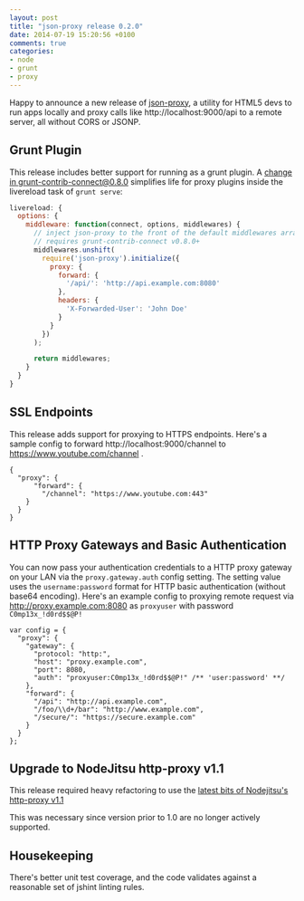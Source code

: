 ```yaml
---
layout: post
title: "json-proxy release 0.2.0"
date: 2014-07-19 15:20:56 +0100
comments: true
categories: 
- node
- grunt
- proxy
---
```


Happy to announce a new release of [json-proxy](https://www.npmjs.org/package/json-proxy), a
utility for HTML5 devs to run apps locally and proxy calls like http://localhost:9000/api to
a remote server, all without CORS or JSONP.

## Grunt Plugin
This release includes better support for running as a grunt plugin.
A [change in grunt-contrib-connect@0.8.0](https://github.com/gruntjs/grunt-contrib-connect/pull/85)
simplifies life for proxy plugins inside the livereload task of `grunt serve`:

```js
livereload: {
  options: {
    middleware: function(connect, options, middlewares) {
      // inject json-proxy to the front of the default middlewares array
      // requires grunt-contrib-connect v0.8.0+
      middlewares.unshift(
        require('json-proxy').initialize({
          proxy: {
            forward: {
              '/api/': 'http://api.example.com:8080'
            },
            headers: {
              'X-Forwarded-User': 'John Doe'
            }
          }
        })
      );

      return middlewares;
    }
  }
}
```

## SSL Endpoints

This release adds support for proxying to HTTPS endpoints.   Here's a sample
config to forward http://localhost:9000/channel to https://www.youtube.com/channel .

```
{
  "proxy": {
	  "forward": {
	    "/channel": "https://www.youtube.com:443"
    }
  }
}
```

## HTTP Proxy Gateways and Basic Authentication

You can now pass your authentication credentials to a HTTP proxy gateway on
your LAN via the `proxy.gateway.auth` config setting.  The setting value
uses the `username:password` format for HTTP basic authentication
(without base64 encoding).  Here's an example config to proxying remote request
via http://proxy.example.com:8080 as `proxyuser` with password `C0mp13x_!d0rd$$@P!`

```
var config = {
  "proxy": {
    "gateway": {
      "protocol: "http:",
      "host": "proxy.example.com",
      "port": 8080,
      "auth": "proxyuser:C0mp13x_!d0rd$$@P!" /** 'user:password' **/
    },  
    "forward": {
      "/api": "http://api.example.com",
      "/foo/\\d+/bar": "http://www.example.com",
      "/secure/": "https://secure.example.com"
    }
  }
};
```

## Upgrade to NodeJitsu http-proxy v1.1

This release required heavy refactoring to use the
[latest bits of Nodejitsu's http-proxy v1.1](https://github.com/nodejitsu/node-http-proxy/blob/master/UPGRADING.md)

This was necessary since version prior to 1.0 are no longer actively supported.

## Housekeeping

There's better unit test coverage, and the code validates against a
reasonable set of jshint linting rules.
